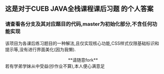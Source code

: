 ## 这是对于CUEB JAVA全栈课程课后习题 的个人答案

### 请查看各分支及其对应题目的代码,master为初始化部分,不含任何功能实现


该项目为各课后练习题目的一种解法,且仅实现核心功能,CSS样式仅限基础标识和提示等,没有进行界面美化(因为我懒).
<center>**请随意fork**</center>
若有学弟学妹从中受益(抄作业不算),本人便心满意足
